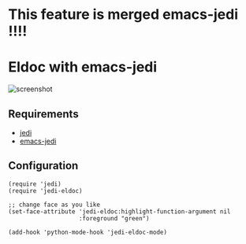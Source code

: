 # This feature is merged emacs-jedi !!!!

# Eldoc with emacs-jedi

![screenshot](https://github.com/syohex/emacs-jedi-eldoc/raw/master/image/jedi-eldoc-sample.png)


## Requirements
* [jedi](https://github.com/davidhalter/jedi)
* [emacs-jedi](https://github.com/tkf/emacs-jedi)


## Configuration

```` elisp
(require 'jedi)
(require 'jedi-eldoc)

;; change face as you like
(set-face-attribute 'jedi-eldoc:highlight-function-argument nil
                    :foreground "green")

(add-hook 'python-mode-hook 'jedi-eldoc-mode)
````
